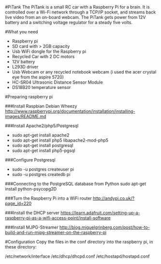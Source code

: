 #PiTank
The PiTank is a small RC car with a Raspberry Pi for a brain. It is controlled over a Wi-Fi network through a TCP/IP socket, and streams back live video from an on-board webcam. The PiTank gets power from 12V battery and a switching voltage regulator for a steady five volts. 

#What you need
- Raspberry pi
- SD card with > 2GB capacity  
- Usb WiFi dongle for the Raspberry pi
- Recycled Car with 2 DC motors
- 12V battery
- L293D driver
- Usb Webcam or any recycled notebook webcam (i used the acer crystal eye from the aspire 5720)
- HC-SR04 Ultrasonic Distance Sensor Module  
- DS18B20 temperature sensor

#Preparing raspberry pi

###Install Raspbian Debian Wheezy 
http://www.raspberrypi.org/documentation/installation/installing-images/README.md

###Install Apache2/php5/Postgresql
- sudo apt-get install apache2
- sudo apt-get install php5 libapache2-mod-php5
- sudo apt-get install postgresql
- sudo apt-get install php5-pgsql

###Configure Postgresql
- sudo -u postgres createuser pi
- sudo -u postgres createdb pi

###Connecting to the PostgreSQL database from Python
sudo apt-get install python-psycopg2D

###Turn the Raspberry Pi into a WiFi router
http://andypi.co.uk/?page_id=220

###Install the DHCP server
https://learn.adafruit.com/setting-up-a-raspberry-pi-as-a-wifi-access-point/install-software

###Install MJPG-Streamer
http://blog.miguelgrinberg.com/post/how-to-build-and-run-mjpg-streamer-on-the-raspberry-pi

#Configuration
Copy the files in the conf directory into the raspberry pi, in these directory:

/etc/network/interface
/etc/dhcp/dhcpd.conf
/etc/hostapd/hostapd.conf
 